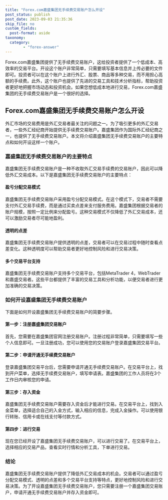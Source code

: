 ```yaml
---
title: "Forex.com嘉盛集团无手续费交易账户怎么开设"
post_status: publish
post_date: 2023-09-03 21:35:36
skip_file: no
custom_fields: 
  post-format: aside
taxonomy:
  category:
        - "forex-answer"
---
```


Forex.com嘉盛集团提供了无手续费交易账户，这给投资者提供了一个低成本、高效率的交易平台。开设这个账户非常简单，只需要填写基本信息并上传必要的文件即可。投资者可以在这个账户上进行外汇、股票、商品等多种交易，而不用担心高额的手续费。此外，这个账户也提供了先进的交易工具和技术分析指标，帮助投资者更好地把握市场动态和投资机会。如果您想低成本地进行交易，Forex.com嘉盛集团的无手续费交易账户是一个很好的选择。

## Forex.com嘉盛集团无手续费交易账户怎么开设

外汇市场的交易费用是外汇交易者最关注的问题之一。为了吸引更多的外汇交易者，一些外汇经纪商开始提供无手续费交易账户。嘉盛集团作为国际外汇经纪商之一，也提供了无手续费交易账户。本文将介绍嘉盛集团无手续费交易账户的主要特点和如何开设这样一个账户。

### 嘉盛集团无手续费交易账户的主要特点

嘉盛集团无手续费交易账户是一种不收取外汇交易手续费的交易账户，因此可以降低外汇交易成本。以下是嘉盛集团无手续费交易账户的主要特点：

#### 盈亏分配交易模式

嘉盛集团无手续费交易账户采用盈亏分配交易模式。在这个模式下，交易者不需要支付外汇交易手续费，而是通过买卖点差来支付服务费用。嘉盛集团根据交易者的账户规模，按照一定比例来分配盈亏。这种交易模式不仅降低了外汇交易成本，还可以激励交易者尽可能地盈利。

#### 透明的点差

嘉盛集团无手续费交易账户提供透明的点差，交易者可以在交易过程中随时查看点差变化。这种透明度可以帮助交易者更好地控制风险和进行交易决策。

#### 多个交易平台支持

嘉盛集团无手续费交易账户支持多个交易平台，包括MetaTrader 4，WebTrader和嘉盛交易者。这些平台都提供了丰富的交易工具和分析功能，以便交易者进行更加准确的交易决策。

### 如何开设嘉盛集团无手续费交易账户

下面是如何开设嘉盛集团无手续费交易账户的简要步骤。

#### 第一步：注册嘉盛集团交易账户

首先，您需要在嘉盛集团官网注册交易账户。注册过程非常简单，只需要填写一些个人信息即可。一旦注册成功，您可以使用您的交易账户登录嘉盛集团交易平台。

#### 第二步：申请开通无手续费交易账户

登录嘉盛集团交易平台后，您需要申请开通无手续费交易账户。在交易平台上，找到开户菜单，选择无手续费交易账户，填写申请表。嘉盛集团的工作人员将在3个工作日内审核您的申请。

#### 第三步：存入资金

嘉盛集团无手续费交易账户需要存入资金后才能进行交易。在交易平台上，找到入金菜单，选择适合自己的入金方式，输入相应的信息，完成入金操作。可以使用银行转账、信用卡或在线支付等付款方式。

#### 第四步：进行交易

现在您已经开设了嘉盛集团无手续费交易账户，可以进行交易了。在交易平台上，选择相应的交易产品，查看实时行情和分析工具，下单进行交易。

### 结论

嘉盛集团无手续费交易账户提供了降低外汇交易成本的机会。交易者可以通过盈亏分配交易模式、透明的点差和多个交易平台支持等特点，更好地控制风险和进行交易决策。为了开设嘉盛集团无手续费交易账户，您只需要注册一个嘉盛集团交易账户，申请开通无手续费交易账户并存入资金即可。